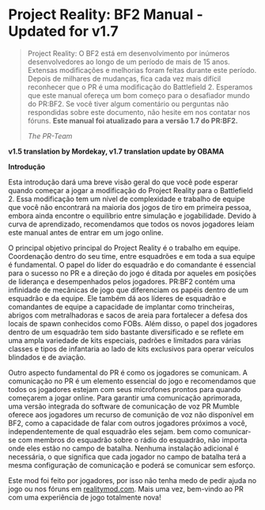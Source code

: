 
# **Project Reality: BF2 Manual - Updated for v1.7**

> Project Reality: O BF2 está em desenvolvimento por inúmeros desenvolvedores ao longo de um período de mais de 15 anos. Extensas modificações e melhorias foram feitas durante este período. Depois de milhares de mudanças, fica cada vez mais difícil reconhecer que o PR é uma modificação do Battlefield 2. Esperamos que este manual ofereça um bom começo para o desafiador mundo do PR:BF2. Se você tiver algum comentário ou perguntas não respondidas sobre este documento, não hesite em nos contatar nos fóruns. **Este manual foi atualizado para a versão 1.7 do PR:BF2.**
>
> _The PR-Team_

**v1.5 translation by Mordekay, v1.7 translation update by OBAMA**

**Introdução**

Esta introdução dará uma breve visão geral do que você pode esperar quando começar a jogar a modificação do Project Reality para o Battlefield 2. Essa modificação tem um nível de complexidade e trabalho de equipe que você não encontrará na maioria dos jogos de tiro em primeira pessoa, embora ainda encontre o equilíbrio entre simulação e jogabilidade. Devido à curva de aprendizado, recomendamos que todos os novos jogadores leiam este manual antes de entrar em um jogo online.

O principal objetivo principal do Project Reality é o trabalho em equipe. Coordenação dentro do seu time, entre esquadrões e em toda a sua equipe é fundamental. O papel do líder do esquadrão e do comandante é essencial para o sucesso no PR e a direção do jogo é ditada por aqueles em posições de liderança e desempenhados pelos jogadores. PR:BF2 contém uma infinidade de mecânicas de jogo que diferenciam os papéis dentro de um esquadrão e da equipe. Ele também dá aos líderes de esquadrão e comandantes de equipe a capacidade de implantar como trincheiras, abrigos com metralhadoras e sacos de areia para fortalecer a defesa dos locais de spawn conhecidos como FOBs. Além disso, o papel dos jogadores dentro de um esquadrão tem sido bastante diversificado e se reflete em uma ampla variedade de kits especiais, padrões e limitados para várias classes e tipos de infantaria ao lado de kits exclusivos para operar veículos blindados e de aviação.

Outro aspecto fundamental do PR é como os jogadores se comunicam. A comunicação no PR é um elemento essencial do jogo e recomendamos que todos os jogadores estejam com seus microfones prontos para quando começarem a jogar online. Para garantir uma comunicação aprimorada, uma versão integrada do software de comunicação de voz PR Mumble oferece aos jogadores um recurso de comunição de voz não disponível em BF2, como a capacidade de falar com outros jogadores próximos a você, independentemente de qual esquadrão eles sejam. bem como comunicar-se com  membros do esquadrão sobre o rádio do esquadrão, não importa onde eles estão no campo de batalha. Nenhuma instalação adicional é necessária, o que significa que cada jogador no campo de batalha terá a mesma configuração de comunicação e poderá se comunicar sem esforço.

Este mod foi feito por jogadores, por isso não tenha medo de pedir ajuda no jogo ou nos fóruns em [realitymod.com](http://www.realitymod.com/forum/f360-general-technical-support). Mais uma vez, bem-vindo ao PR com uma experiência de jogo totalmente nova!

